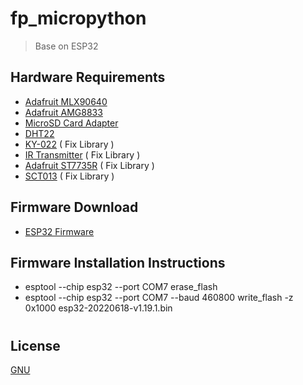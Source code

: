 # fp_micropython
> Base on ESP32
## Hardware Requirements
- [Adafruit MLX90640](https://www.adafruit.com/product/4407)
- [Adafruit AMG8833](https://www.adafruit.com/product/3538)
- [MicroSD Card Adapter]()
- [DHT22]()
- [KY-022]() ( Fix Library )
- [IR Transmitter]() ( Fix Library )
- [Adafruit ST7735R](https://www.adafruit.com/product/358) ( Fix Library )
- [SCT013]() ( Fix Library )
## Firmware Download
- [ESP32 Firmware](https://micropython.org/resources/firmware/esp32-20220618-v1.19.1.bin)
## Firmware Installation Instructions
- esptool --chip esp32 --port COM7 erase_flash
- esptool --chip esp32 --port COM7 --baud 460800 write_flash -z 0x1000 esp32-20220618-v1.19.1.bin
#
## License

[GNU](https://github.com/nueapop/fp_micropython/blob/main/LICENSE)
